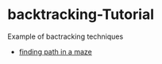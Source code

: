 # backtracking-Tutorial
Example of bactracking techniques

* [finding path in a maze](https://github.com/javierdejuan/backtracking-Tutorial/tree/master/solving%20a%20maze)
